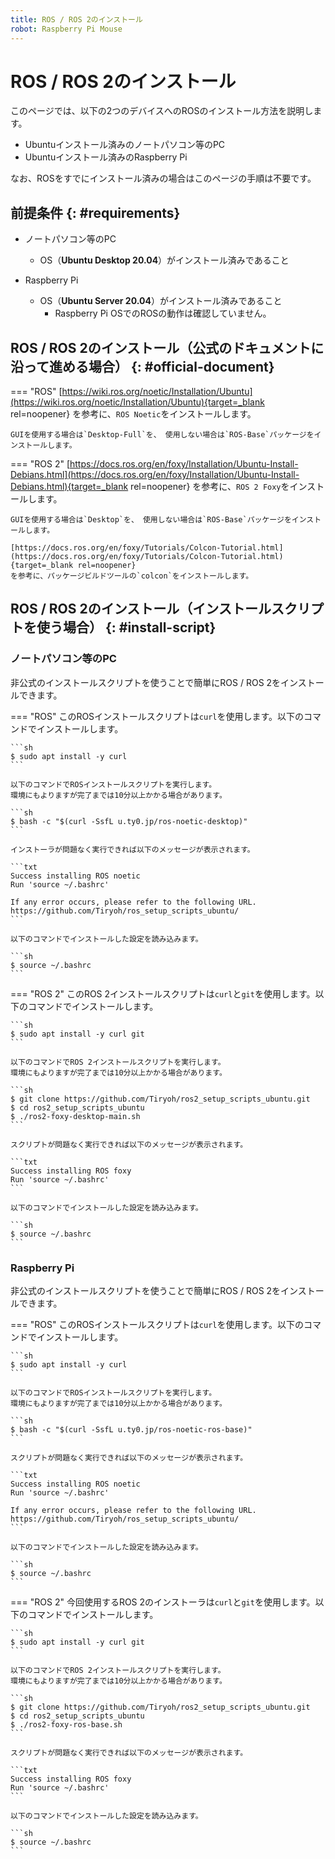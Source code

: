 ```yaml
---
title: ROS / ROS 2のインストール
robot: Raspberry Pi Mouse
---
```


# ROS / ROS 2のインストール

このページでは、以下の2つのデバイスへのROSのインストール方法を説明します。

* Ubuntuインストール済みのノートパソコン等のPC
* Ubuntuインストール済みのRaspberry Pi

なお、ROSをすでにインストール済みの場合はこのページの手順は不要です。

## 前提条件 {: #requirements}

* ノートパソコン等のPC
    * OS（**Ubuntu Desktop 20.04**）がインストール済みであること

* Raspberry Pi
    * OS（**Ubuntu Server 20.04**）がインストール済みであること
        * Raspberry Pi OSでのROSの動作は確認していません。

## ROS / ROS 2のインストール（公式のドキュメントに沿って進める場合） {: #official-document}

=== "ROS"
    [https://wiki.ros.org/noetic/Installation/Ubuntu](https://wiki.ros.org/noetic/Installation/Ubuntu){target=_blank rel=noopener}
    を参考に、`ROS Noetic`をインストールします。

    GUIを使用する場合は`Desktop-Full`を、 使用しない場合は`ROS-Base`パッケージをインストールします。

=== "ROS 2"
    [https://docs.ros.org/en/foxy/Installation/Ubuntu-Install-Debians.html](https://docs.ros.org/en/foxy/Installation/Ubuntu-Install-Debians.html){target=_blank rel=noopener}
    を参考に、`ROS 2 Foxy`をインストールします。

    GUIを使用する場合は`Desktop`を、 使用しない場合は`ROS-Base`パッケージをインストールします。

    [https://docs.ros.org/en/foxy/Tutorials/Colcon-Tutorial.html](https://docs.ros.org/en/foxy/Tutorials/Colcon-Tutorial.html){target=_blank rel=noopener}
    を参考に、パッケージビルドツールの`colcon`をインストールします。

## ROS / ROS 2のインストール（インストールスクリプトを使う場合） {: #install-script}

### ノートパソコン等のPC

非公式のインストールスクリプトを使うことで簡単にROS / ROS 2をインストールできます。

=== "ROS"
    このROSインストールスクリプトは`curl`を使用します。以下のコマンドでインストールします。
    
    ```sh
    $ sudo apt install -y curl
    ```
    
    以下のコマンドでROSインストールスクリプトを実行します。  
    環境にもよりますが完了までは10分以上かかる場合があります。
    
    ```sh
    $ bash -c "$(curl -SsfL u.ty0.jp/ros-noetic-desktop)"
    ```
    
    インストーラが問題なく実行できれば以下のメッセージが表示されます。
    
    ```txt
    Success installing ROS noetic
    Run 'source ~/.bashrc'
    
    If any error occurs, please refer to the following URL.
    https://github.com/Tiryoh/ros_setup_scripts_ubuntu/
    ```
    
    以下のコマンドでインストールした設定を読み込みます。
    
    ```sh
    $ source ~/.bashrc
    ```
=== "ROS 2"
    このROS 2インストールスクリプトは`curl`と`git`を使用します。以下のコマンドでインストールします。
    
    ```sh
    $ sudo apt install -y curl git
    ```
    
    以下のコマンドでROS 2インストールスクリプトを実行します。  
    環境にもよりますが完了までは10分以上かかる場合があります。
    
    ```sh
    $ git clone https://github.com/Tiryoh/ros2_setup_scripts_ubuntu.git
    $ cd ros2_setup_scripts_ubuntu
    $ ./ros2-foxy-desktop-main.sh
    ```
    
    スクリプトが問題なく実行できれば以下のメッセージが表示されます。
    
    ```txt
    Success installing ROS foxy
    Run 'source ~/.bashrc'
    ```
    
    以下のコマンドでインストールした設定を読み込みます。
    
    ```sh
    $ source ~/.bashrc
    ```

### Raspberry Pi

非公式のインストールスクリプトを使うことで簡単にROS / ROS 2をインストールできます。

=== "ROS"
    このROSインストールスクリプトは`curl`を使用します。以下のコマンドでインストールします。
    
    ```sh
    $ sudo apt install -y curl
    ```
    
    以下のコマンドでROSインストールスクリプトを実行します。  
    環境にもよりますが完了までは10分以上かかる場合があります。
    
    ```sh
    $ bash -c "$(curl -SsfL u.ty0.jp/ros-noetic-ros-base)"
    ```
    
    スクリプトが問題なく実行できれば以下のメッセージが表示されます。
    
    ```txt
    Success installing ROS noetic
    Run 'source ~/.bashrc'
    
    If any error occurs, please refer to the following URL.
    https://github.com/Tiryoh/ros_setup_scripts_ubuntu/
    ```
    
    以下のコマンドでインストールした設定を読み込みます。
    
    ```sh
    $ source ~/.bashrc
    ```
=== "ROS 2"
    今回使用するROS 2のインストーラは`curl`と`git`を使用します。以下のコマンドでインストールします。
    
    ```sh
    $ sudo apt install -y curl git
    ```
    
    以下のコマンドでROS 2インストールスクリプトを実行します。  
    環境にもよりますが完了までは10分以上かかる場合があります。
    
    ```sh
    $ git clone https://github.com/Tiryoh/ros2_setup_scripts_ubuntu.git
    $ cd ros2_setup_scripts_ubuntu
    $ ./ros2-foxy-ros-base.sh
    ```
    
    スクリプトが問題なく実行できれば以下のメッセージが表示されます。
    
    ```txt
    Success installing ROS foxy
    Run 'source ~/.bashrc'
    ```
    
    以下のコマンドでインストールした設定を読み込みます。
    
    ```sh
    $ source ~/.bashrc
    ```
